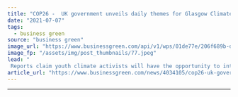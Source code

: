 ```yaml
---
title: "COP26 -  UK government unveils daily themes for Glasgow Climate Summit"
date: "2021-07-07"
tags: 
  - business green
source: "business green"
image_url: "https://www.businessgreen.com/api/v1/wps/01de77e/206f689b-d82b-459d-b153-7860a77cd5e2/4/itM89RbQ-185x114.jpeg"
image_fp: "/assets/img/post_thumbnails/77.jpeg"
lead: "
 Reports claim youth climate activists will have the opportunity to interview government ministers on day dedicated to youth and public empowerment, as Salesforce.com confirmed as latest corporate partner ..."
article_url: "https://www.businessgreen.com/news/4034105/cop26-uk-government-unveils-daily-themes-glasgow-climate-summit"
---
```


---
